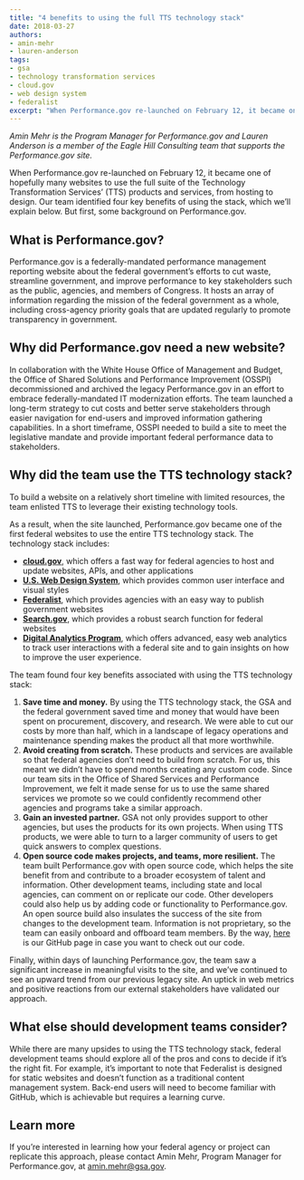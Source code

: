 ```yaml
---
title: "4 benefits to using the full TTS technology stack"
date: 2018-03-27
authors:
- amin-mehr
- lauren-anderson 
tags:
- gsa
- technology transformation services
- cloud.gov
- web design system
- federalist
excerpt: "When Performance.gov re-launched on February 12, it became one of hopefully many websites to use the full suite of the Technology Transformation Services’ (TTS) products and services, from hosting to design."
---
```


_Amin Mehr is the Program Manager for Performance.gov and Lauren Anderson is a member of the Eagle Hill Consulting team that supports the Performance.gov site._

When Performance.gov re-launched on February 12, it became one of hopefully many websites to use the full suite of the Technology Transformation Services’ (TTS) products and services, from hosting to design. Our team identified four key benefits of using the stack, which we’ll explain below. But first, some background on Performance.gov.

## What is Performance.gov?

Performance.gov is a federally-mandated performance management reporting website about the federal government’s efforts to cut waste, streamline government, and improve performance to key stakeholders such as the public, agencies, and members of Congress. It hosts an array of information regarding the mission of the federal government as a whole, including cross-agency priority goals that are updated regularly to promote transparency in government.

## Why did Performance.gov need a new website?

In collaboration with the White House Office of Management and Budget, the Office of Shared Solutions and Performance Improvement (OSSPI) decommissioned and archived the legacy Performance.gov in an effort to embrace federally-mandated IT modernization efforts. The team launched a long-term strategy to cut costs and better serve stakeholders through easier navigation for end-users and improved information gathering capabilities. In a short timeframe, OSSPI needed to build a site to meet the legislative mandate and provide important federal performance data to stakeholders.

## Why did the team use the TTS technology stack?

To build a website on a relatively short timeline with limited resources, the team enlisted TTS to leverage their existing technology tools.

As a result, when the site launched, Performance.gov became one of the first federal websites to use the entire TTS technology stack. The technology stack includes:
- **[cloud.gov](https://cloud.gov/)**, which offers a fast way for federal agencies to host and update websites, APIs, and other applications
- **[U.S. Web Design System](https://designsystem.digital.gov/)**, which provides common user interface and visual styles
- **[Federalist](https://federalist.18f.gov/)**, which provides agencies with an easy way to publish government websites
- **[Search.gov](https://search.gov/)**, which provides a robust search function for federal websites
- **[Digital Analytics Program](https://www.digitalgov.gov/services/dap/)**, which offers advanced, easy web analytics to track user interactions with a federal site and to gain insights on how to improve the user experience.

The team found four key benefits associated with using the TTS technology stack:

1. **Save time and money.** By using the TTS technology stack, the GSA and the federal government saved time and money that would have been spent on procurement, discovery, and research. We were able to cut our costs by more than half, which in a landscape of legacy operations and maintenance spending makes the product all that more worthwhile. 
2. **Avoid creating from scratch.** These products and services are available so that federal agencies don’t need to build from scratch. For us, this meant we didn’t have to spend months creating any custom code. Since our team sits in the Office of Shared Services and Performance Improvement, we felt it made sense for us to use the same shared services we promote so we could confidently recommend other agencies and programs take a similar approach.
3. **Gain an invested partner.** GSA not only provides support to other agencies, but uses the products for its own projects. When using TTS products, we were able to turn to a larger community of users to get quick answers to complex questions.
4. **Open source code makes projects, and teams, more resilient.** The team built Performance.gov with open source code, which helps the site benefit from and contribute to a broader ecosystem of talent and information. Other development teams, including state and local agencies, can comment on or replicate our code. Other developers could also help us by adding code or functionality to Performance.gov. An open source build also insulates the success of the site from changes to the development team. Information is not proprietary, so the team can easily onboard and offboard team members. By the way, [here](https://github.com/GSA/InterimPerformance-Dot-Gov-2018) is our GitHub page in case you want to check out our code.

Finally, within days of launching Performance.gov, the team saw a significant increase in meaningful visits to the site, and we’ve continued to see an upward trend from our previous legacy site. An uptick in web metrics and positive reactions from our external stakeholders have validated our approach.

## What else should development teams consider?

While there are many upsides to using the TTS technology stack, federal development teams should explore all of the pros and cons to decide if it’s the right fit. For example, it’s important to note that Federalist is designed for static websites and doesn’t function as a traditional content management system. Back-end users will need to become familiar with GitHub, which is achievable but requires a learning curve.

## Learn more

If you’re interested in learning how your federal agency or project can replicate this approach, please contact Amin Mehr, Program Manager for Performance.gov, at [amin.mehr@gsa.gov](mailto:amin.mehr@gsa.gov).
